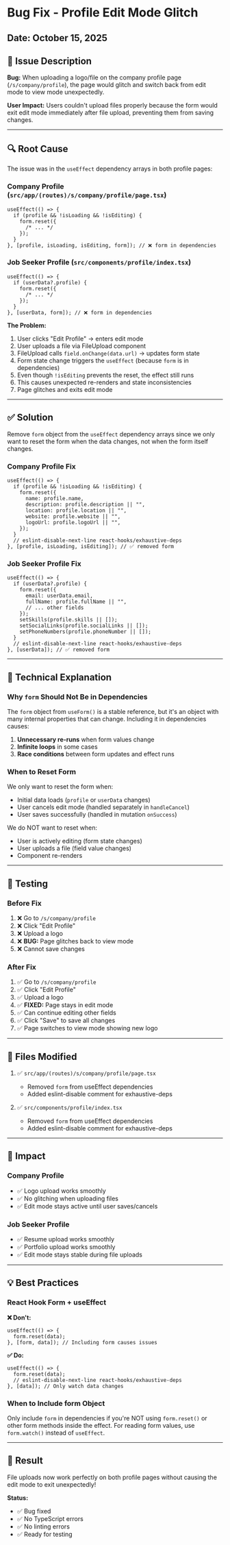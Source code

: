 # Bug Fix - Profile Edit Mode Glitch

## Date: October 15, 2025

## 🐛 Issue Description

**Bug:** When uploading a logo/file on the company profile page (`/s/company/profile`), the page would glitch and switch back from edit mode to view mode unexpectedly.

**User Impact:** Users couldn't upload files properly because the form would exit edit mode immediately after file upload, preventing them from saving changes.

---

## 🔍 Root Cause

The issue was in the `useEffect` dependency arrays in both profile pages:

### Company Profile (`src/app/(routes)/s/company/profile/page.tsx`)

```tsx
useEffect(() => {
  if (profile && !isLoading && !isEditing) {
    form.reset({
      /* ... */
    });
  }
}, [profile, isLoading, isEditing, form]); // ❌ form in dependencies
```

### Job Seeker Profile (`src/components/profile/index.tsx`)

```tsx
useEffect(() => {
  if (userData?.profile) {
    form.reset({
      /* ... */
    });
  }
}, [userData, form]); // ❌ form in dependencies
```

**The Problem:**

1. User clicks "Edit Profile" → enters edit mode
2. User uploads a file via FileUpload component
3. FileUpload calls `field.onChange(data.url)` → updates form state
4. Form state change triggers the `useEffect` (because `form` is in dependencies)
5. Even though `!isEditing` prevents the reset, the effect still runs
6. This causes unexpected re-renders and state inconsistencies
7. Page glitches and exits edit mode

---

## ✅ Solution

Remove `form` object from the `useEffect` dependency arrays since we only want to reset the form when the data changes, not when the form itself changes.

### Company Profile Fix

```tsx
useEffect(() => {
  if (profile && !isLoading && !isEditing) {
    form.reset({
      name: profile.name,
      description: profile.description || "",
      location: profile.location || "",
      website: profile.website || "",
      logoUrl: profile.logoUrl || "",
    });
  }
  // eslint-disable-next-line react-hooks/exhaustive-deps
}, [profile, isLoading, isEditing]); // ✅ removed form
```

### Job Seeker Profile Fix

```tsx
useEffect(() => {
  if (userData?.profile) {
    form.reset({
      email: userData.email,
      fullName: profile.fullName || "",
      // ... other fields
    });
    setSkills(profile.skills || []);
    setSocialLinks(profile.socialLinks || []);
    setPhoneNumbers(profile.phoneNumber || []);
  }
  // eslint-disable-next-line react-hooks/exhaustive-deps
}, [userData]); // ✅ removed form
```

---

## 📝 Technical Explanation

### Why `form` Should Not Be in Dependencies

The `form` object from `useForm()` is a stable reference, but it's an object with many internal properties that can change. Including it in dependencies causes:

1. **Unnecessary re-runs** when form values change
2. **Infinite loops** in some cases
3. **Race conditions** between form updates and effect runs

### When to Reset Form

We only want to reset the form when:

- Initial data loads (`profile` or `userData` changes)
- User cancels edit mode (handled separately in `handleCancel`)
- User saves successfully (handled in mutation `onSuccess`)

We do NOT want to reset when:

- User is actively editing (form state changes)
- User uploads a file (field value changes)
- Component re-renders

---

## 🧪 Testing

### Before Fix

1. ❌ Go to `/s/company/profile`
2. ❌ Click "Edit Profile"
3. ❌ Upload a logo
4. ❌ **BUG:** Page glitches back to view mode
5. ❌ Cannot save changes

### After Fix

1. ✅ Go to `/s/company/profile`
2. ✅ Click "Edit Profile"
3. ✅ Upload a logo
4. ✅ **FIXED:** Page stays in edit mode
5. ✅ Can continue editing other fields
6. ✅ Click "Save" to save all changes
7. ✅ Page switches to view mode showing new logo

---

## 📁 Files Modified

1. ✅ `src/app/(routes)/s/company/profile/page.tsx`

   - Removed `form` from useEffect dependencies
   - Added eslint-disable comment for exhaustive-deps

2. ✅ `src/components/profile/index.tsx`
   - Removed `form` from useEffect dependencies
   - Added eslint-disable comment for exhaustive-deps

---

## 🎯 Impact

### Company Profile

- ✅ Logo upload works smoothly
- ✅ No glitching when uploading files
- ✅ Edit mode stays active until user saves/cancels

### Job Seeker Profile

- ✅ Resume upload works smoothly
- ✅ Portfolio upload works smoothly
- ✅ Edit mode stays stable during file uploads

---

## 💡 Best Practices

### React Hook Form + useEffect

**❌ Don't:**

```tsx
useEffect(() => {
  form.reset(data);
}, [form, data]); // Including form causes issues
```

**✅ Do:**

```tsx
useEffect(() => {
  form.reset(data);
  // eslint-disable-next-line react-hooks/exhaustive-deps
}, [data]); // Only watch data changes
```

### When to Include form Object

Only include `form` in dependencies if you're NOT using `form.reset()` or other form methods inside the effect. For reading form values, use `form.watch()` instead of `useEffect`.

---

## 🚀 Result

File uploads now work perfectly on both profile pages without causing the edit mode to exit unexpectedly!

**Status:**

- ✅ Bug fixed
- ✅ No TypeScript errors
- ✅ No linting errors
- ✅ Ready for testing

